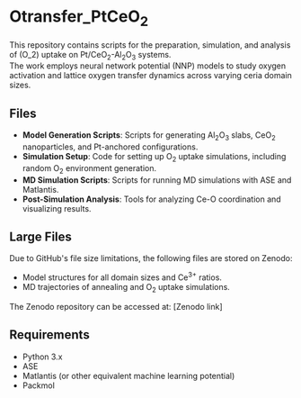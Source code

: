 # Otransfer_PtCeO<sub>2</sub>

This repository contains scripts for the preparation, simulation, and analysis of \(O_2\) uptake on Pt/CeO<sub>2</sub>-Al<sub>2</sub>O<sub>3</sub> systems.  
The work employs neural network potential (NNP) models to study oxygen activation and lattice oxygen transfer dynamics across varying ceria domain sizes.

## Files
- **Model Generation Scripts**: Scripts for generating Al<sub>2</sub>O<sub>3</sub> slabs, CeO<sub>2</sub> nanoparticles, and Pt-anchored configurations.
- **Simulation Setup**: Code for setting up O<sub>2</sub> uptake simulations, including random O<sub>2</sub> environment generation.
- **MD Simulation Scripts**: Scripts for running MD simulations with ASE and Matlantis.
- **Post-Simulation Analysis**: Tools for analyzing Ce-O coordination and visualizing results.

## Large Files
Due to GitHub's file size limitations, the following files are stored on Zenodo:
- Model structures for all domain sizes and Ce<sup>3+</sup> ratios.
- MD trajectories of annealing and O<sub>2</sub> uptake simulations.

The Zenodo repository can be accessed at: [Zenodo link]

## Requirements
- Python 3.x
- ASE
- Matlantis (or other equivalent machine learning potential)
- Packmol

